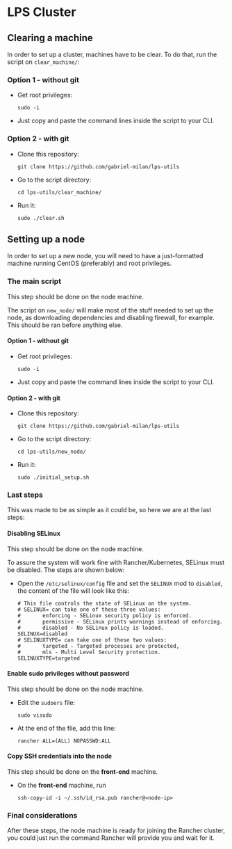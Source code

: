 # LPS Cluster

## Clearing a machine
In order to set up a cluster, machines have to be clear. To do that, run the script on `clear_machine/`:

### Option 1 - without git
* Get root privileges:
	```
	sudo -i
	```
* Just copy and paste the command lines inside the script to your CLI.

### Option 2 - with git
* Clone this repository:
	```
	git clone https://github.com/gabriel-milan/lps-utils
	```
* Go to the script directory:
	```
	cd lps-utils/clear_machine/
	```
* Run it:
	```
	sudo ./clear.sh
	```



## Setting up a node
In order to set up a new node, you will need to have a just-formatted machine running CentOS (preferably) and root privileges.

### The main script
This step should be done on the node machine.

The script on `new_node/` will make most of the stuff needed to set up the node, as downloading dependencies and disabling firewall, for example. This should be ran before anything else.

#### Option 1 - without git
* Get root privileges:
	```
	sudo -i
	```
* Just copy and paste the command lines inside the script to your CLI.

#### Option 2 - with git
* Clone this repository:
	```
	git clone https://github.com/gabriel-milan/lps-utils
	```
* Go to the script directory:
	```
	cd lps-utils/new_node/
	```
* Run it:
	```
	sudo ./initial_setup.sh
	```

### Last steps
This was made to be as simple as it could be, so here we are at the last steps:

#### Disabling SELinux
This step should be done on the node machine.

To assure the system will work fine with Rancher/Kubernetes, SELinux must be disabled. The steps are shown below:

* Open the `/etc/selinux/config` file and set the `SELINUX` mod to `disabled`, the content of the file will look like this:
	```
	# This file controls the state of SELinux on the system.
	# SELINUX= can take one of these three values:
	#       enforcing - SELinux security policy is enforced.
	#       permissive - SELinux prints warnings instead of enforcing.
	#       disabled - No SELinux policy is loaded.
	SELINUX=disabled
	# SELINUXTYPE= can take one of these two values:
	#       targeted - Targeted processes are protected,
	#       mls - Multi Level Security protection.
	SELINUXTYPE=targeted
	```	

#### Enable sudo privileges without password
This step should be done on the node machine.

* Edit the `sudoers` file:
	```
	sudo visudo
	```
* At the end of the file, add this line:
	```
	rancher ALL=(ALL) NOPASSWD:ALL
	```
#### Copy SSH credentials into the node
This step should be done on the **front-end** machine.

* On the **front-end** machine, run
	```
	ssh-copy-id -i ~/.ssh/id_rsa.pub rancher@<node-ip>
	```

### Final considerations
After these steps, the node machine is ready for joining the Rancher cluster, you could just run the command Rancher will provide you and wait for it.
